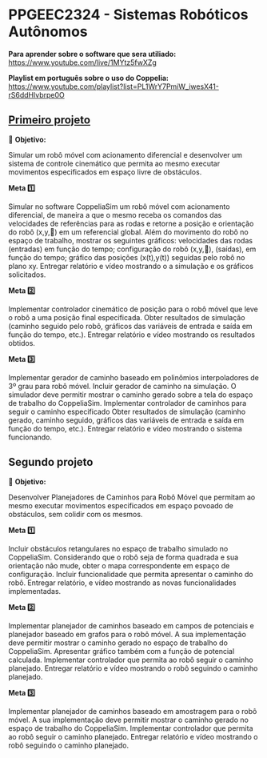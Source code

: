 # PPGEEC2324 - Sistemas Robóticos Autônomos

**Para aprender sobre o software que sera utiliado:**
https://www.youtube.com/live/1MYtz5fwXZg

**Playlist em português sobre o uso do Coppelia:**
https://www.youtube.com/playlist?list=PL1WrY7PmiW_iwesX41-rS6ddHlvbrpe0O

## [Primeiro projeto](https://github.com/souzala/sra-sistemas-roboticos-autonomos/blob/main/primeiro-projeto.md)

🎯 **Objetivo:** 

Simular um robô móvel com acionamento diferencial e desenvolver um sistema de controle cinemático que permita ao mesmo executar movimentos especificados em espaço livre de obstáculos. 

**Meta 1️⃣** 

Simular no software CoppeliaSim um robô móvel com acionamento diferencial, de maneira a que o mesmo receba os comandos das velocidades de referências para as rodas e retorne a posição e orientação do robô (x,y,) em um referencial global. Além do movimento do robô no espaço de trabalho, mostrar os seguintes gráficos: velocidades das rodas (entradas) em função do tempo; configuração do robô (x,y,), (saídas), em função do tempo; gráfico das posições (x(t),y(t)) seguidas pelo robô no plano xy. Entregar relatório e vídeo mostrando o a simulação e os gráficos solicitados. 

**Meta 2️⃣** 

Implementar controlador cinemático de posição para o robô móvel que leve o robô a uma posição final especificada. Obter resultados de simulação (caminho seguido pelo robô, gráficos das variáveis de entrada e saída em função do tempo, etc.). Entregar relatório e vídeo mostrando os resultados obtidos. 


**Meta 3️⃣** 

Implementar gerador de caminho baseado em polinômios interpoladores de 3º grau para robô móvel. Incluir gerador de caminho na simulação. O simulador deve permitir mostrar o caminho gerado sobre a tela do espaço de trabalho do CoppeliaSim. Implementar controlador de caminhos para seguir o caminho especificado Obter resultados de simulação (caminho gerado, caminho seguido, gráficos das variáveis de entrada e saída em função do tempo, etc.). Entregar relatório e vídeo mostrando o sistema funcionando.


## Segundo projeto

🎯 **Objetivo:**

Desenvolver Planejadores de Caminhos para Robô Móvel que permitam ao mesmo executar movimentos especificados em espaço povoado de obstáculos, sem colidir com os mesmos. 

**Meta 1️⃣** 

Incluir obstáculos retangulares no espaço de trabalho simulado no CoppeliaSim. Considerando que o robô seja de forma quadrada e sua orientação não mude, obter o mapa correspondente em espaço de configuração. Incluir funcionalidade que permita apresentar o caminho do robô. Entregar relatório, e vídeo mostrando as novas funcionalidades implementadas. 

**Meta 2️⃣** 

Implementar planejador de caminhos baseado em campos de potenciais e planejador baseado em grafos para o robô móvel. A sua implementação deve permitir mostrar o caminho gerado no espaço de trabalho do CoppeliaSim. Apresentar gráfico também com a função de potencial calculada. Implementar controlador que permita ao robô seguir o caminho planejado. Entregar relatório e vídeo mostrando o robô seguindo o caminho planejado.

**Meta 3️⃣**

Implementar planejador de caminhos baseado em amostragem para o robô móvel. A sua implementação deve permitir mostrar o caminho gerado no espaço de trabalho do CoppeliaSim. Implementar controlador que permita ao robô seguir o caminho planejado. Entregar relatório e vídeo mostrando o robô seguindo o caminho planejado.
